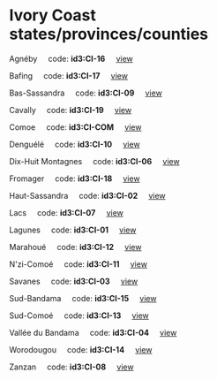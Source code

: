 # Ivory Coast states/provinces/counties
Agnéby&nbsp;&nbsp;&nbsp;&nbsp;&nbsp;code: **id3:CI-16**&nbsp;&nbsp;&nbsp;&nbsp;&nbsp;[view](../../export/geojson/medium/id3/ci/16.geojson)&nbsp;&nbsp;&nbsp;&nbsp;&nbsp;


Bafing&nbsp;&nbsp;&nbsp;&nbsp;&nbsp;code: **id3:CI-17**&nbsp;&nbsp;&nbsp;&nbsp;&nbsp;[view](../../export/geojson/medium/id3/ci/17.geojson)&nbsp;&nbsp;&nbsp;&nbsp;&nbsp;


Bas-Sassandra&nbsp;&nbsp;&nbsp;&nbsp;&nbsp;code: **id3:CI-09**&nbsp;&nbsp;&nbsp;&nbsp;&nbsp;[view](../../export/geojson/medium/id3/ci/09.geojson)&nbsp;&nbsp;&nbsp;&nbsp;&nbsp;


Cavally&nbsp;&nbsp;&nbsp;&nbsp;&nbsp;code: **id3:CI-19**&nbsp;&nbsp;&nbsp;&nbsp;&nbsp;[view](../../export/geojson/medium/id3/ci/19.geojson)&nbsp;&nbsp;&nbsp;&nbsp;&nbsp;


Comoe&nbsp;&nbsp;&nbsp;&nbsp;&nbsp;code: **id3:CI-COM**&nbsp;&nbsp;&nbsp;&nbsp;&nbsp;[view](../../export/geojson/medium/id3/ci/com.geojson)&nbsp;&nbsp;&nbsp;&nbsp;&nbsp;


Denguélé&nbsp;&nbsp;&nbsp;&nbsp;&nbsp;code: **id3:CI-10**&nbsp;&nbsp;&nbsp;&nbsp;&nbsp;[view](../../export/geojson/medium/id3/ci/10.geojson)&nbsp;&nbsp;&nbsp;&nbsp;&nbsp;


Dix-Huit Montagnes&nbsp;&nbsp;&nbsp;&nbsp;&nbsp;code: **id3:CI-06**&nbsp;&nbsp;&nbsp;&nbsp;&nbsp;[view](../../export/geojson/medium/id3/ci/06.geojson)&nbsp;&nbsp;&nbsp;&nbsp;&nbsp;


Fromager&nbsp;&nbsp;&nbsp;&nbsp;&nbsp;code: **id3:CI-18**&nbsp;&nbsp;&nbsp;&nbsp;&nbsp;[view](../../export/geojson/medium/id3/ci/18.geojson)&nbsp;&nbsp;&nbsp;&nbsp;&nbsp;


Haut-Sassandra&nbsp;&nbsp;&nbsp;&nbsp;&nbsp;code: **id3:CI-02**&nbsp;&nbsp;&nbsp;&nbsp;&nbsp;[view](../../export/geojson/medium/id3/ci/02.geojson)&nbsp;&nbsp;&nbsp;&nbsp;&nbsp;


Lacs&nbsp;&nbsp;&nbsp;&nbsp;&nbsp;code: **id3:CI-07**&nbsp;&nbsp;&nbsp;&nbsp;&nbsp;[view](../../export/geojson/medium/id3/ci/07.geojson)&nbsp;&nbsp;&nbsp;&nbsp;&nbsp;


Lagunes&nbsp;&nbsp;&nbsp;&nbsp;&nbsp;code: **id3:CI-01**&nbsp;&nbsp;&nbsp;&nbsp;&nbsp;[view](../../export/geojson/medium/id3/ci/01.geojson)&nbsp;&nbsp;&nbsp;&nbsp;&nbsp;


Marahoué&nbsp;&nbsp;&nbsp;&nbsp;&nbsp;code: **id3:CI-12**&nbsp;&nbsp;&nbsp;&nbsp;&nbsp;[view](../../export/geojson/medium/id3/ci/12.geojson)&nbsp;&nbsp;&nbsp;&nbsp;&nbsp;


N'zi-Comoé&nbsp;&nbsp;&nbsp;&nbsp;&nbsp;code: **id3:CI-11**&nbsp;&nbsp;&nbsp;&nbsp;&nbsp;[view](../../export/geojson/medium/id3/ci/11.geojson)&nbsp;&nbsp;&nbsp;&nbsp;&nbsp;


Savanes&nbsp;&nbsp;&nbsp;&nbsp;&nbsp;code: **id3:CI-03**&nbsp;&nbsp;&nbsp;&nbsp;&nbsp;[view](../../export/geojson/medium/id3/ci/03.geojson)&nbsp;&nbsp;&nbsp;&nbsp;&nbsp;


Sud-Bandama&nbsp;&nbsp;&nbsp;&nbsp;&nbsp;code: **id3:CI-15**&nbsp;&nbsp;&nbsp;&nbsp;&nbsp;[view](../../export/geojson/medium/id3/ci/15.geojson)&nbsp;&nbsp;&nbsp;&nbsp;&nbsp;


Sud-Comoé&nbsp;&nbsp;&nbsp;&nbsp;&nbsp;code: **id3:CI-13**&nbsp;&nbsp;&nbsp;&nbsp;&nbsp;[view](../../export/geojson/medium/id3/ci/13.geojson)&nbsp;&nbsp;&nbsp;&nbsp;&nbsp;


Vallée du Bandama&nbsp;&nbsp;&nbsp;&nbsp;&nbsp;code: **id3:CI-04**&nbsp;&nbsp;&nbsp;&nbsp;&nbsp;[view](../../export/geojson/medium/id3/ci/04.geojson)&nbsp;&nbsp;&nbsp;&nbsp;&nbsp;


Worodougou&nbsp;&nbsp;&nbsp;&nbsp;&nbsp;code: **id3:CI-14**&nbsp;&nbsp;&nbsp;&nbsp;&nbsp;[view](../../export/geojson/medium/id3/ci/14.geojson)&nbsp;&nbsp;&nbsp;&nbsp;&nbsp;


Zanzan&nbsp;&nbsp;&nbsp;&nbsp;&nbsp;code: **id3:CI-08**&nbsp;&nbsp;&nbsp;&nbsp;&nbsp;[view](../../export/geojson/medium/id3/ci/08.geojson)&nbsp;&nbsp;&nbsp;&nbsp;&nbsp;

